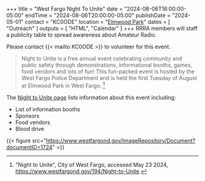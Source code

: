 +++
title = "West Fargo Night To Unite"
date = "2024-08-06T16:00:00-05:00"
endTime = "2024-08-06T20:00:00-05:00"
publishDate = "2024-05-01"
contact = "KC0ODE"
location = "[Elmwood Park](/places/west-fargo-elmwood-park/)"
dates = [ "Outreach" ]
outputs = [ "HTML", "Calendar" ]
+++
RRRA members will staff a publicity table to spread awareness about Amateur
Radio. 

Please contact {{< mailto KC0ODE >}} to volunteer for this event.

>Night to Unite is a free annual event celebrating community and public safety
>through demonstrations, informational booths, games, food vendors and lots of
>fun! This fun-packed event is hosted by the West Fargo Police Department and
>is held the first Tuesday of August at Elmwood Park in West Fargo. [^1]

[^1]: "Night to Unite", City of West Fargo, accessed May 23 2024, https://www.westfargond.gov/194/Night-to-Unite. 

The
[Night to Unite page](https://www.westfargond.gov/194/Night-to-Unite)
lists information about this event including:

* List of information booths
* Sponsors
* Food vendors
* Blood drive

{{< figure src="https://www.westfargond.gov/ImageRepository/Document?documentID=1724" >}}
